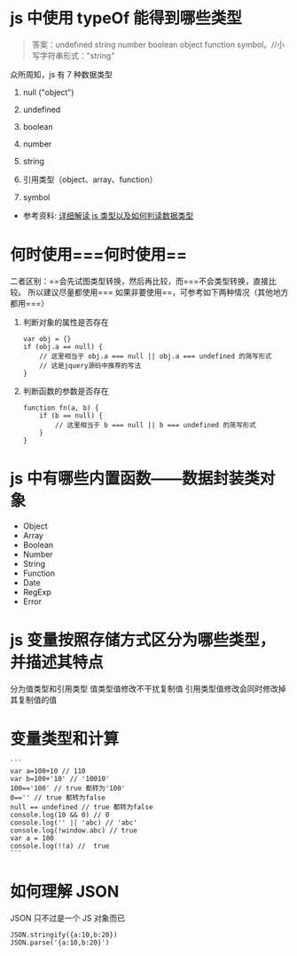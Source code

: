 # js 中使用 typeOf 能得到哪些类型

> 答案：undefined string number boolean object function symbol。//小写字符串形式："string"

众所周知，js 有 7 种数据类型

1. null ("object")

2. undefined

3. boolean

4. number

5. string

6. 引用类型（object、array、function）

7. symbol

- 参考资料: [详细解读 js 类型以及如何判读数据类型](https://www.cnblogs.com/amiezhang/p/10325558.html)

# 何时使用===何时使用==

二者区别：==会先试图类型转换，然后再比较，而===不会类型转换，直接比较。
所以建议尽量都使用===
如果非要使用==，可参考如下两种情况（其他地方都用===）

1. 判断对象的属性是否存在

   ```
   var obj = {}
   if (obj.a == null) {
       // 这里相当于 obj.a === null || obj.a === undefined 的简写形式
       // 这是jquery源码中推荐的写法
   }
   ```

2. 判断函数的参数是否存在

   ```
   function fn(a, b) {
       if (b == null) {
           // 这里相当于 b === null || b === undefined 的简写形式
       }
   }
   ```

# js 中有哪些内置函数——数据封装类对象

- Object
- Array
- Boolean
- Number
- String
- Function
- Date
- RegExp
- Error

# js 变量按照存储方式区分为哪些类型，并描述其特点

分为值类型和引用类型
值类型值修改不干扰复制值
引用类型值修改会同时修改掉其复制值的值

# 变量类型和计算

    ```
    var a=100+10 // 110
    var b=100+'10' // '10010'
    100=='100' // true 都转为'100'
    0=='' // true 都转为false
    null == undefined // true 都转为false
    console.log(10 && 0) // 0
    console.log('' || 'abc) // 'abc'
    console.log(!window.abc) // true
    var a = 100
    console.log(!!a) //  true
    ```

# 如何理解 JSON

JSON 只不过是一个 JS 对象而已

```
JSON.stringify({a:10,b:20})
JSON.parse('{a:10,b:20}')
```
